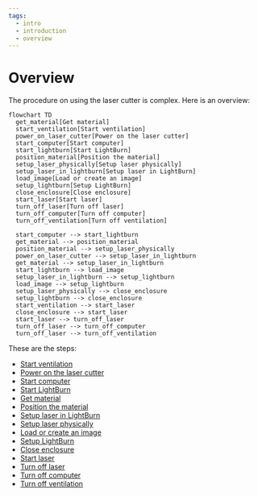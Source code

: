 ```yaml
---
tags:
  - intro
  - introduction
  - overview
---
```


# Overview

The procedure on using the laser cutter is complex.
Here is an overview:

```mermaid
flowchart TD
  get_material[Get material]
  start_ventilation[Start ventilation]
  power_on_laser_cutter[Power on the laser cutter]
  start_computer[Start computer]
  start_lightburn[Start LightBurn]
  position_material[Position the material]
  setup_laser_physically[Setup laser physically]
  setup_laser_in_lightburn[Setup laser in LightBurn]
  load_image[Load or create an image]
  setup_lightburn[Setup LightBurn]
  close_enclosure[Close enclosure]
  start_laser[Start laser]
  turn_off_laser[Turn off laser]
  turn_off_computer[Turn off computer]
  turn_off_ventilation[Turn off ventilation]
    
  start_computer --> start_lightburn
  get_material --> position_material
  position_material --> setup_laser_physically
  power_on_laser_cutter --> setup_laser_in_lightburn
  get_material --> setup_laser_in_lightburn
  start_lightburn --> load_image
  setup_laser_in_lightburn --> setup_lightburn
  load_image --> setup_lightburn
  setup_laser_physically --> close_enclosure
  setup_lightburn --> close_enclosure
  start_ventilation --> start_laser
  close_enclosure --> start_laser
  start_laser --> turn_off_laser
  turn_off_laser --> turn_off_computer
  turn_off_laser --> turn_off_ventilation 
```

These are the steps:

- [Start ventilation](start_ventilation.md)
- [Power on the laser cutter](power_on_laser_cutter.md)
- [Start computer](start_computer.md)
- [Start LightBurn](start_lightburn.md)
- [Get material](get_material.md)
- [Position the material](position_material.md)
- [Setup laser in LightBurn](setup_laser_in_lightburn.md)
- [Setup laser physically](setup_laser_physically.md)
- [Load or create an image](load_image.md)
- [Setup LightBurn](setup_lightburn.md)
- [Close enclosure](close_enclosure.md)
- [Start laser](start_laser.md)
- [Turn off laser](turn_off_laser.md)
- [Turn off computer](turn_off_computer.md)
- [Turn off ventilation](turn_off_ventilation.md)
